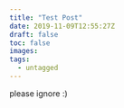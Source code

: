 ```yaml
---
title: "Test Post"
date: 2019-11-09T12:55:27Z
draft: false
toc: false
images:
tags:
  - untagged
---
```


please ignore :)
